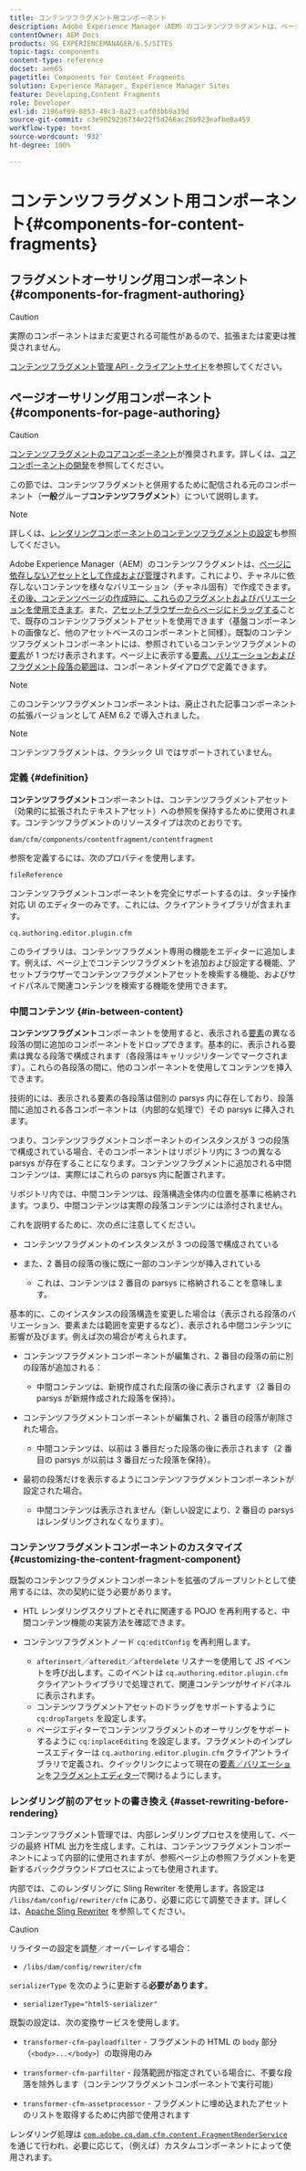 ```yaml
---
title: コンテンツフラグメント用コンポーネント
description: Adobe Experience Manager（AEM）のコンテンツフラグメントは、ページに依存しないアセットとして作成および管理されます。
contentOwner: AEM Docs
products: SG_EXPERIENCEMANAGER/6.5/SITES
topic-tags: components
content-type: reference
docset: aem65
pagetitle: Components for Content Fragments
solution: Experience Manager, Experience Manager Sites
feature: Developing,Content Fragments
role: Developer
exl-id: 2196af09-8053-49c3-8a23-caf03bb9a39d
source-git-commit: c3e9029236734e22f5d266ac26b923eafbe0a459
workflow-type: tm+mt
source-wordcount: '932'
ht-degree: 100%

---
```


# コンテンツフラグメント用コンポーネント{#components-for-content-fragments}

## フラグメントオーサリング用コンポーネント {#components-for-fragment-authoring}

>[!CAUTION]
>
>実際のコンポーネントはまだ変更される可能性があるので、拡張または変更は推奨されません。

[コンテンツフラグメント管理 API - クライアントサイド](/help/sites-developing/customizing-content-fragments.md#the-content-fragment-management-api-client-side)を参照してください。

## ページオーサリング用コンポーネント {#components-for-page-authoring}

>[!CAUTION]
>
>[コンテンツフラグメントのコアコンポーネント](https://experienceleague.adobe.com/docs/experience-manager-core-components/using/wcm-components/content-fragment-component.html?lang=ja)が推奨されます。詳しくは、[コアコンポーネントの開発](https://experienceleague.adobe.com/docs/experience-manager-core-components/using/developing/overview.html?lang=ja)を参照してください。
>
>この節では、コンテンツフラグメントと併用するために配信される元のコンポーネント（**一般**&#x200B;グループ&#x200B;**コンテンツフラグメント**）について説明します。

>[!NOTE]
>
>詳しくは、[レンダリングコンポーネントのコンテンツフラグメントの設定](/help/sites-developing/content-fragments-config-components-rendering.md)も参照してください。

Adobe Experience Manager（AEM）のコンテンツフラグメントは、[ページに依存しないアセットとして作成および管理](/help/assets/content-fragments/content-fragments.md)されます。これにより、チャネルに依存しないコンテンツを様々なバリエーション（チャネル固有）で作成できます。[その後、コンテンツページの作成時に、これらのフラグメントおよびバリエーションを使用できます](/help/sites-authoring/content-fragments.md)。また、[アセットブラウザーからページにドラッグする](/help/sites-authoring/content-fragments.md#adding-a-content-fragment-to-your-page)ことで、既存のコンテンツフラグメントアセットを使用できます（基盤コンポーネントの画像など、他のアセットベースのコンポーネントと同様）。既製のコンテンツフラグメントコンポーネントには、参照されているコンテンツフラグメントの[要素](/help/assets/content-fragments/content-fragments.md#constituent-parts-of-a-content-fragment)が 1 つだけ表示されます。ページ上に表示する[要素、バリエーションおよびフラグメント段落の範囲](/help/assets/content-fragments/content-fragments.md#constituent-parts-of-a-content-fragment)は、コンポーネントダイアログで定義できます。

>[!NOTE]
>
>このコンテンツフラグメントコンポーネントは、廃止された記事コンポーネントの拡張バージョンとして AEM 6.2 で導入されました。

>[!NOTE]
>
>コンテンツフラグメントは、クラシック UI ではサポートされていません。

### 定義 {#definition}

**コンテンツフラグメント**&#x200B;コンポーネントは、コンテンツフラグメントアセット（効果的に拡張されたテキストアセット）への参照を保持するために使用されます。コンテンツフラグメントのリソースタイプは次のとおりです。

`dam/cfm/components/contentfragment/contentfragment`

参照を定義するには、次のプロパティを使用します。

`fileReference`

コンテンツフラグメントコンポーネントを完全にサポートするのは、タッチ操作対応 UI のエディターのみです。これには、クライアントライブラリが含まれます。

`cq.authoring.editor.plugin.cfm`

このライブラリは、コンテンツフラグメント専用の機能をエディターに追加します。例えば、ページ上でコンテンツフラグメントを追加および設定する機能、アセットブラウザーでコンテンツフラグメントアセットを検索する機能、およびサイドパネルで関連コンテンツを検索する機能を使用できます。

### 中間コンテンツ {#in-between-content}

**コンテンツフラグメント**&#x200B;コンポーネントを使用すると、表示される[要素](/help/assets/content-fragments/content-fragments.md#constituent-parts-of-a-content-fragment)の異なる段落の間に追加のコンポーネントをドロップできます。基本的に、表示される要素は異なる段落で構成されます（各段落はキャリッジリターンでマークされます）。これらの各段落の間に、他のコンポーネントを使用してコンテンツを挿入できます。

技術的には、表示される要素の各段落は個別の parsys 内に存在しており、段落間に追加される各コンポーネントは（内部的な処理で）その parsys に挿入されます。

つまり、コンテンツフラグメントコンポーネントのインスタンスが 3 つの段落で構成されている場合、そのコンポーネントはリポジトリ内に 3 つの異なる parsys が存在することになります。コンテンツフラグメントに追加される中間コンテンツは、実際にはこれらの parsys 内に配置されます。

リポジトリ内では、中間コンテンツは、段落構造全体内の位置を基準に格納されます。つまり、中間コンテンツは実際の段落コンテンツには添付されません。

これを説明するために、次の点に注意してください。

* コンテンツフラグメントのインスタンスが 3 つの段落で構成されている
* また、2 番目の段落の後に既に一部のコンテンツが挿入されている

   * これは、コンテンツは 2 番目の parsys に格納されることを意味します。

基本的に、このインスタンスの段落構造を変更した場合は（表示される段落のバリエーション、要素または範囲を変更するなど）、表示される中間コンテンツに影響が及びます。例えば次の場合が考えられます。

* コンテンツフラグメントコンポーネントが編集され、2 番目の段落の前に別の段落が追加される：

   * 中間コンテンツは、新規作成された段落の後に表示されます（2 番目の parsys が新規作成された段落を保持）。

* コンテンツフラグメントコンポーネントが編集され、2 番目の段落が削除された場合。

   * 中間コンテンツは、以前は 3 番目だった段落の後に表示されます（2 番目の parsys が以前は 3 番目だった段落を保持）。

* 最初の段落だけを表示するようにコンテンツフラグメントコンポーネントが設定された場合。

   * 中間コンテンツは表示されません（新しい設定により、2 番目の parsys はレンダリングされなくなります）。

### コンテンツフラグメントコンポーネントのカスタマイズ {#customizing-the-content-fragment-component}

既製のコンテンツフラグメントコンポーネントを拡張のブループリントとして使用するには、次の契約に従う必要があります。

* HTL レンダリングスクリプトとそれに関連する POJO を再利用すると、中間コンテンツ機能の実装方法を確認できます。
* コンテンツフラグメントノード `cq:editConfig` を再利用します。

   *  `afterinsert`／`afteredit`／`afterdelete` リスナーを使用して JS イベントを呼び出します。このイベントは `cq.authoring.editor.plugin.cfm` クライアントライブラリで処理されて、関連コンテンツがサイドパネルに表示されます。
   * コンテンツフラグメントアセットのドラッグをサポートするように `cq:dropTargets` を設定します。
   * ページエディターでコンテンツフラグメントのオーサリングをサポートするように `cq:inplaceEditing` を設定します。フラグメントのインプレースエディターは `cq.authoring.editor.plugin.cfm` クライアントライブラリで定義され、クイックリンクによって現在の[要素／バリエーション](/help/assets/content-fragments/content-fragments.md#constituent-parts-of-a-content-fragment)を[フラグメントエディター](/help/assets/content-fragments/content-fragments-variations.md)で開けるようにします。

### レンダリング前のアセットの書き換え {#asset-rewriting-before-rendering}

コンテンツフラグメント管理では、内部レンダリングプロセスを使用して、ページの最終 HTML 出力を生成します。これは、コンテンツフラグメントコンポーネントによって内部的に使用されますが、参照ページ上の参照フラグメントを更新するバックグラウンドプロセスによっても使用されます。

内部では、このレンダリングに Sling Rewriter を使用します。各設定は `/libs/dam/config/rewriter/cfm` にあり、必要に応じて調整できます。詳しくは、[Apache Sling Rewriter](https://sling.apache.org/documentation/bundles/output-rewriting-pipelines-org-apache-sling-rewriter.html) を参照してください。

>[!CAUTION]
>
>リライターの設定を調整／オーバーレイする場合：
>
>* `/libs/dam/config/rewriter/cfm`
>
>`serializerType` を次のように更新する&#x200B;**必要があります**。
>
>* `serializerType="html5-serializer"`

既製の設定は、次の変換サービスを使用します。

* `transformer-cfm-payloadfilter` - フラグメントの HTML の `body` 部分（`<body>...</body>`）の取得用のみ

* `transformer-cfm-parfilter` - 段落範囲が指定されている場合に、不要な段落を除外します（コンテンツフラグメントコンポーネントで実行可能）
* `transformer-cfm-assetprocessor` - フラグメントに埋め込まれたアセットのリストを取得するために内部で使用されます

レンダリング処理は [`com.adobe.cq.dam.cfm.content.FragmentRenderService`](https://developer.adobe.com/experience-manager/reference-materials/6-5/javadoc/com/adobe/cq/dam/cfm/ContentFragment.html) を通じて行われ、必要に応じて、（例えば）カスタムコンポーネントによって使用されます。
